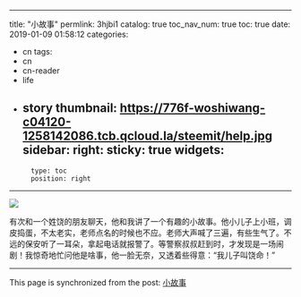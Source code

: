 
---
title: "小故事"
permlink: 3hjbi1
catalog: true
toc_nav_num: true
toc: true
date: 2019-01-09 01:58:12
categories:
- cn
tags:
- cn
- cn-reader
- life
- story
thumbnail: https://776f-woshiwang-c04120-1258142086.tcb.qcloud.la/steemit/help.jpg
sidebar:
    right:
        sticky: true
widgets:
    -
        type: toc
        position: right
---


![](https://776f-woshiwang-c04120-1258142086.tcb.qcloud.la/steemit/help.jpg)


有次和一个姓饶的朋友聊天，他和我讲了一个有趣的小故事。他小儿子上小班，调皮捣蛋，不太老实，老师点名的时候也不应。老师大声喊了三遍，有些生气了。不远的保安听了一耳朵，拿起电话就报警了。等警察叔叔赶到时，才发现是一场闹剧！我惊奇地忙问他是啥事，他一脸无奈，又透着些得意：“我儿子叫饶命！”

- - -

This page is synchronized from the post: [小故事](https://steemit.com/@lemooljiang/3hjbi1)
